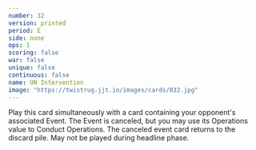 ```yaml
---
number: 32
version: printed
period: E
side: none
ops: 1
scoring: false
war: false
unique: false
continuous: false
name: UN Intervention
image: "https://twistrug.jjt.io/images/cards/032.jpg"
---
```

Play this card simultaneously with a card containing your opponent's associated Event. The Event is canceled, but you may use its Operations value to Conduct Operations. The canceled event card returns to the discard pile. May not be played during headline phase.
